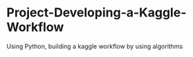 # Project-Developing-a-Kaggle-Workflow
Using Python, building a kaggle workflow by using algorithms
